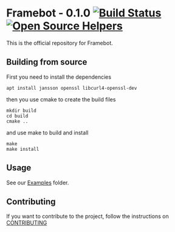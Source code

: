 # Framebot - 0.1.0 [![Build Status](https://travis-ci.org/giancarlopro/framebot.svg?branch=dev)](https://travis-ci.org/giancarlopro/framebot) [![Open Source Helpers](https://www.codetriage.com/giancarlopro/framebot/badges/users.svg)](https://www.codetriage.com/giancarlopro/framebot)

This is the official repository for Framebot.

## Building from source

First you need to install the dependencies

```
apt install jansson openssl libcurl4-openssl-dev
```

then you use cmake to create the build files
```
mkdir build
cd build
cmake ..
```

and use make to build and install
```
make
make install
```

## Usage

See our [Examples](examples/) folder.

## Contributing

If you want to contribute to the project, follow the instructions on [CONTRIBUTING](CONTRIBUTING.md)
